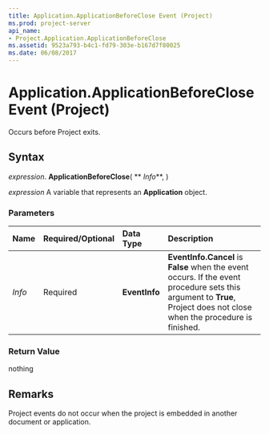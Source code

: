 ```yaml
---
title: Application.ApplicationBeforeClose Event (Project)
ms.prod: project-server
api_name:
- Project.Application.ApplicationBeforeClose
ms.assetid: 9523a793-b4c1-fd79-303e-b167d7f80025
ms.date: 06/08/2017
---
```



# Application.ApplicationBeforeClose Event (Project)

Occurs before Project exits.


## Syntax

 _expression_. **ApplicationBeforeClose**( ** _Info_**, )

 _expression_ A variable that represents an **Application** object.


### Parameters



|**Name**|**Required/Optional**|**Data Type**|**Description**|
|:-----|:-----|:-----|:-----|
| _Info_|Required|**EventInfo**|**EventInfo.Cancel** is **False** when the event occurs. If the event procedure sets this argument to **True**, Project does not close when the procedure is finished.|

### Return Value

nothing


## Remarks

Project events do not occur when the project is embedded in another document or application.


